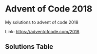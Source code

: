 # Advent of Code 2018

My solutions to advent of code 2018

Link: https://adventofcode.com/2018

## Solutions Table
